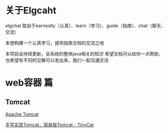 # 关于Elgcaht
elgchat 取自于earnestly（认真）、learn（学习）、guide（指南）、chat（聊天、交流）

本想构建一个认真学习，提供指南文档的交流之地

本项目会持续更新，会系统的整体java相关的知识
希望文档可以给你一点帮助、也希望有不同的见解可以发出来，我们一起沟通交流


# web容器 篇
## Tomcat
  [Apache Tomcat](docs/web%20container/Apache%20Tomcat.md)
  
  [手写实现Tomcat，简易版Tomcat -  TinyCat](https://github.com/elgchat/TinyCat)
